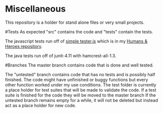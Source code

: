 Miscellaneous
=============
This repository is a holder for stand alone files or very small projects.

#Tests
As expected "src" contains the code and "tests" contain the tests.

The javascript tests run off of
[simple tester.js](https://github.com/SkySpiral7/Humans-and-Heroes/blob/wip/2-secret-origins/javascript/simple%20tester.js)
which is in my
[Humans & Heroes repository](https://github.com/SkySpiral7/Humans-and-Heroes).

The java tests run off of junit-4.11 with hamcrest-all-1.3.


#Branches
The master branch contains code that is done and well tested.

The "untested" branch contains code that has no tests and is possibly half finished.
The code might have unfinished or buggy functions but every other function worked under my use conditions.
The test folder is currently a place holder for test suites that will be made to validate the code.
If a test suite is finished for the code they will be moved to the master branch
If the untested branch remains empty for a while, it will not be deleted but instead act as a place holder for new code.
